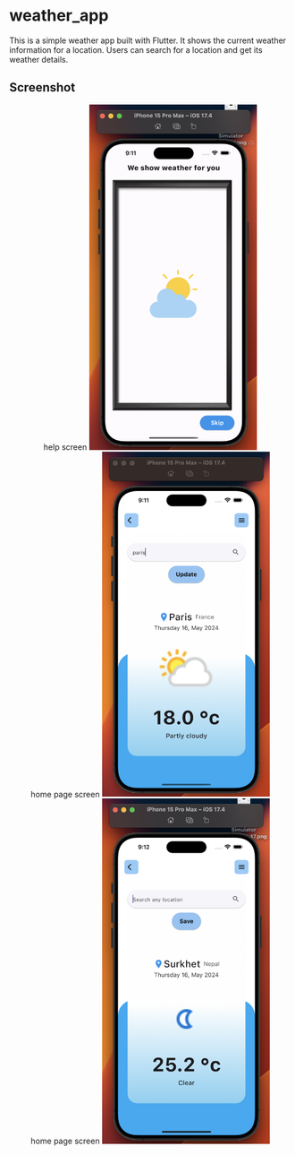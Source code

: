 # weather_app

This is a simple weather app built with Flutter. It shows the current weather information for a location. Users can search for a location and get its weather details.

## Screenshot

<div align=center> help screen <img src = 'assets/help_screen.png' width = '300' > <br>  home page screen <img src = 'assets/home_page.png' width = '300' > <br> home page screen <img src = 'assets/home_page2.png' width = '300' >

